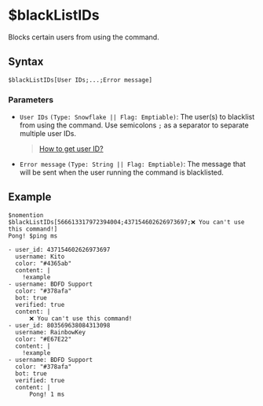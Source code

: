 # $blackListIDs
Blocks certain users from using the command.

## Syntax
```
$blackListIDs[User IDs;...;Error message]
```

### Parameters
- `User IDs` `(Type: Snowflake || Flag: Emptiable)`: The user(s) to blacklist from using the command. Use semicolons `;` as a separator to separate multiple user IDs.
  > [How to get user ID?](https://support.discord.com/hc/en-us/articles/206346498-Where-can-I-find-my-User-Server-Message-ID-)
- `Error message` `(Type: String || Flag: Emptiable)`: The message that will be sent when the user running the command is blacklisted.

## Example
```
$nomention
$blackListIDs[566613317972394004;437154602626973697;❌ You can't use this command!]
Pong! $ping ms
```

```discord yaml
- user_id: 437154602626973697
  username: Kito
  color: "#4365ab"
  content: |
    !example
- username: BDFD Support
  color: "#378afa"
  bot: true
  verified: true
  content: |
      ❌ You can't use this command!
- user_id: 803569638084313098
  username: RainbowKey
  color: "#E67E22"
  content: |
    !example
- username: BDFD Support
  color: "#378afa"
  bot: true
  verified: true
  content: |
      Pong! 1 ms
```
